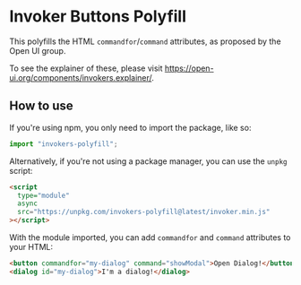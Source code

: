 # Invoker Buttons Polyfill

This polyfills the HTML `commandfor`/`command` attributes, as proposed by the Open UI group.

To see the explainer of these, please visit https://open-ui.org/components/invokers.explainer/.

## How to use

If you're using npm, you only need to import the package, like so:

```js
import "invokers-polyfill";
```

Alternatively, if you're not using a package manager, you can use the `unpkg` script:

```html
<script
  type="module"
  async
  src="https://unpkg.com/invokers-polyfill@latest/invoker.min.js"
></script>
```

With the module imported, you can add `commandfor` and `command` attributes to your HTML:

```html
<button commandfor="my-dialog" command="showModal">Open Dialog!</button>
<dialog id="my-dialog">I'm a dialog!</dialog>
```

